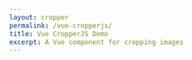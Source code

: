 ```yaml
---
layout: cropper
permalink: /vue-cropperjs/
title: Vue CropperJS Demo
excerpt: A Vue component for cropping images
---
```

